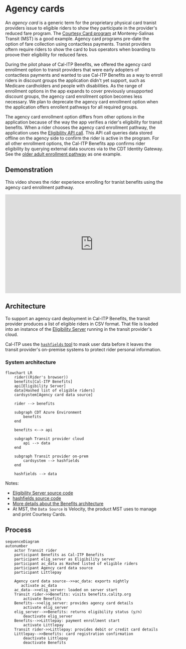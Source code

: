 # Agency cards

An _agency card_ is a generic term for the proprietary physical card tranist providers issue to eligible riders to show they participate in the provider's reduced fare program. The [Courtesy Card program](https://mst.org/riders-guide/how-to-ride/courtesy-card/) at Monterey-Salinas Transit (MST) is a good example. Agency card programs pre-date the option of fare collection using contactless payments. Tranist providers oftern require riders to show the card to bus operators when boarding to proove their eligibility for reduced fares. 

During the pilot phase of Cal-ITP Benefits, we offered the agency card enrollment option to transit providers that were early adopters of contactless payments and wanted to use Cal-ITP Benefits as a way to enroll riders in discount groups the application didn't yet support, such as Medicare cardholders and people with disabilities. As the range of enrollment options in the app expands to cover previously unsupported discount groups, the agency card enrollment option becomes less necessary. We plan to deprecate the agency card enrollment option when the application offers enrollent pathways for all required groups.  

The agency card enrollment option differs from other options in the application because of the way the app verifies a rider's eligibility for transit benefits. When a rider chooses the agency card enrollment pathway, the application uses the [Eligibility API call](https://docs.calitp.org/eligibility-api/specification/). This API call queries data stored offline on the agency side to confirm the rider is active in the program. For all other enrollment options, the Cal-ITP Benefits app confirms rider eligibility by querying external data sources via to the CDT Identity Gateway. See the [older adult enrollment pathway](https://docs.calitp.org/benefits/enrollment-pathways/older-adults/) as one example.

## Demonstration

 This video shows the rider experience enrolling for tranist benefits using the agency card enrollment pathway.

<iframe width="560" height="315" src="https://www.youtube-nocookie.com/embed/_iOb19cLg30?si=G-4-CiNd88_vp0dj&amp;controls=0" title="YouTube video player" frameborder="0" allow="accelerometer; autoplay; clipboard-write; encrypted-media; gyroscope; picture-in-picture; web-share" allowfullscreen></iframe>

## Architecture

To support an agency card deployment in Cal-ITP Benefits, the transit provider produces a list of eligible riders in CSV format. That file is loaded into an instance of the [Eligibility Server](https://docs.calitp.org/eligibility-server/) running in the transit provider's cloud.

Cal-ITP uses the [`hashfields` tool](https://docs.calitp.org/hashfields) to mask user data before it leaves the transit provider's on-premise systems to protect rider personal information.

### System architecture

```mermaid
flowchart LR
    rider((Rider's browser))
    benefits[Cal-ITP Benefits]
    api[Eligibility Server]
    data[Hashed list of eligible riders]
    cardsystem[Agency card data source]

    rider --> benefits

    subgraph CDT Azure Environment
        benefits
    end

    benefits <--> api

    subgraph Transit provider cloud
        api --> data
    end

    subgraph Transit provider on-prem
        cardsystem --> hashfields
    end

    hashfields --> data
```

Notes:

- [Eligibility Server source code](https://github.com/cal-itp/eligibility-server)
- [hashfields source code](https://github.com/cal-itp/hashfields)
- [More details about the Benefits architecture](../../deployment/infrastructure/#architecture)
- At MST, the `Data Source` is Velocity, the product MST uses to manage and print Courtesy Cards.

## Process

```mermaid
sequenceDiagram
autonumber
    actor Transit rider
    participant Benefits as Cal-ITP Benefits
    participant elig_server as Eligibility server
    participant ac_data as Hashed listed of eligible riders
    participant Agency card data source
    participant Littlepay

    Agency card data source-->>ac_data: exports nightly
       activate ac_data 
    ac_data-->>elig_server: loaded on server start
    Transit rider->>Benefits: visits benefits.calitp.org
        activate Benefits  
    Benefits-->>elig_server: provides agency card details
        activate elig_server
    elig_server-->>Benefits: returns eligibility status (y/n)
        deactivate elig_server
    Benefits-->>Littlepay: payment enrollment start
        activate Littlepay
    Transit rider->>Littlepay: provides debit or credit card details
    Littlepay-->>Benefits: card registration confirmation
        deactivate Littlepay
        deactivate Benefits
```
